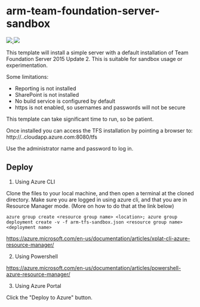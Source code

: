 ﻿# arm-team-foundation-server-sandbox

<a href="https://portal.azure.com/#create/Microsoft.Template/uri/https%3A%2F%2Fraw.githubusercontent.com%2FJamesCarscadden%2Farm-team-foundation-server-sandbox%2Fmaster%2Farm-tfs-sandbox.json" target="_blank">
    <img src="http://azuredeploy.net/deploybutton.png"/>
</a>
<a href="http://armviz.io/#/?load=https%3A%2F%2Fraw.githubusercontent.com%2FJamesCarscadden%2Farm-team-foundation-server-sandbox%2Fmaster%2Farm-tfs-sandbox.json" target="_blank">
    <img src="http://armviz.io/visualizebutton.png"/>
</a>

This template will install a simple server with a default installation of Team Foundation Server 2015 Update 2. This is suitable for sandbox usage or experimentation.

Some limitations:

- Reporting is not installed
- SharePoint is not installed
- No build service is configured by default
- https is not enabled, so usernames and passwords will not be secure

This template can take significant time to run, so be patient.

Once installed you can access the TFS installation by pointing a browser to: http://<public dns name>.<azure location>.cloudapp.azure.com:8080/tfs

Use the administrator name and password to log in.

## Deploy

1. Using Azure CLI

  Clone the files to your local machine, and then open a terminal at the cloned directory. Make sure you are logged in using azure cli, and that you are in Resource Manager mode. (More on how to do that at the link below)

  ```
  azure group create <resource group name> <location>; azure group deployment create -v -f arm-tfs-sandbox.json <resource group name> <deployment name>
  ```

  https://azure.microsoft.com/en-us/documentation/articles/xplat-cli-azure-resource-manager/

2. Using Powershell

  https://azure.microsoft.com/en-us/documentation/articles/powershell-azure-resource-manager/

3. Using Azure Portal

  Click the "Deploy to Azure" button.
